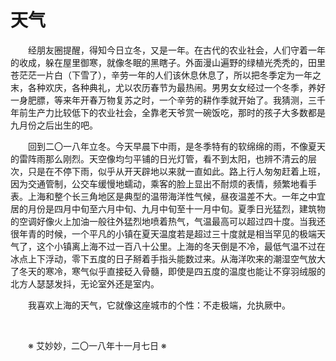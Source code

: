 # 天气

&emsp;&emsp;经朋友圈提醒，得知今日立冬，又是一年。在古代的农业社会，人们守着一年的收成，躲在屋里御寒，就像冬眠的黑瞎子。外面漫山遍野的绿植光秃秃的，田里苍茫茫一片白（下雪了），辛劳一年的人们该休息休息了，所以把冬季定为一年之末，各种欢庆，各种典礼，尤以农历春节为最热闹。男男女女经过一个冬季，养好一身肥膘，等来年开春万物复苏之时，一个辛劳的耕作季就开始了。我猜测，三千年前生产力比较低下的农业社会，全靠老天爷赏一碗饭吃，那时的孩子大多数都是九月份之后出生的吧。

&emsp;&emsp;回到二〇一八年立冬。今天早晨下中雨，是冬季特有的软绵绵的雨，不像夏天的雷阵雨那么刚烈。天空像均匀平铺的日光灯管，看不到太阳，也辨不清云的层次，只是在不停下雨，似乎从开天辟地以来就一直如此。路上行人匆匆赶着上班，因为交通管制，公交车缓慢地蠕动，乘客的脸上显出不耐烦的表情，频繁地看手表。上海和整个长三角地区是典型的温带海洋性气候，昼夜温差不大。一年之中宜居的月份是四月中旬至六月中旬、九月中旬至十一月中旬。夏季日光猛烈，建筑物的空调好像火上加油一般往外猛烈地喷着热气，气温最高可以超过四十度。当我还很年青的时候，一个平凡的小镇在夏天温度若是超过三十度就是相当罕见的极端天气了，这个小镇离上海不过一百八十公里。上海的冬天倒是不冷，最低气温不过在冰点上下浮动，零下五度的日子掰着手指头能数过来。从海洋吹来的潮湿空气放大了冬天的寒冷，寒气似乎直接砭入骨髓，即使是四五度的温度也能让不穿羽绒服的北方人瑟瑟发抖，无论室外还是室内。

&emsp;&emsp;我喜欢上海的天气，它就像这座城市的个性：不走极端，允执厥中。

&emsp;&emsp;

&emsp;&emsp;※ 艾妙妙，二〇一八年十一月七日 ※